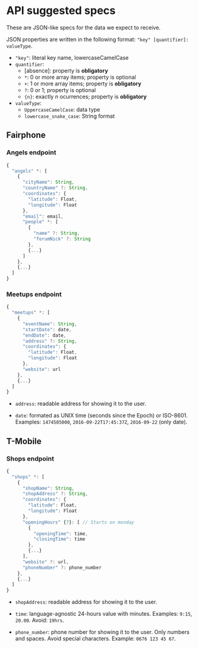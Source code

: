 # API suggested specs

These are JSON-like specs for the data we expect to receive.

JSON properties are written in the following format: `"key" [quantifier]: valueType`.

- `"key"`: literal key name, lowercaseCamelCase
- `quantifier`:
  - [absence]: property is **obligatory**
  - `*`: 0 or more array items; property is optional
  - `+`: 1 or more array items; property is **obligatory**
  - `?`: 0 or 1; property is optional
  - `{n}`: exactly _n_ ocurrences; property is **obligatory**
- `valueType`:
  - `UppercaseCamelCase`: data type
  - `lowercase_snake_case`: String format


## Fairphone

### Angels endpoint

```JavaScript
{
  "angels" *: [
    {
      "cityName": String,
      "countryName" ?: String,
      "coordinates": {
        "latitude": Float,
        "longitude": Float
      },
      "email": email,
      "people" *: [
        {
          "name" ?: String,
          "forumNick" ?: String
        },
        {...}
      ]
    },
    {...}
  ]
}
```


### Meetups endpoint

```JavaScript
{
  "meetups" *: [
    {
      "eventName": String,
      "startDate": date,
      "endDate": date,
      "address" ?: String,
      "coordinates": {
        "latitude": Float,
        "longitude": Float
      },
      "website": url
    },
    {...}
  ]
}
```

- `address`: readable address for showing it to the user.

- `date`: formated as UNIX time (seconds since the Epoch) or ISO-8601. Examples: `1474505000`, `2016-09-22T17:45:37Z`, `2016-09-22` (only date).


## T-Mobile

### Shops endpoint
```JavaScript
{
  "shops" *: [
    {
      "shopName": String,
      "shopAddress" ?: String,
      "coordinates": {
        "latitude": Float,
        "longitude": Float
      },
      "openingHours" {7}: [ // Starts on monday
        {
          "openingTime": time,
          "closingTime": time
        },
        {...}
      ],
      "website" ?: url,
      "phoneNumber" ?: phone_number
    },
    {...}
  ]
}
```

- `shopAddress`: readable address for showing it to the user.

- `time`: language-agnostic 24-hours value with minutes. Examples: `9:15`, `20.00`. Avoid: `19hrs`.
- `phone_number`: phone number for showing it to the user. Only numbers and spaces. Avoid special characters. Example: `0676 123 45 67`.
